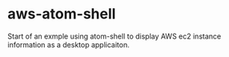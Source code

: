 # aws-atom-shell

Start of an exmple using atom-shell to display AWS ec2 instance information as a desktop applicaiton.
